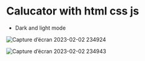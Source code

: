 # Calucator with html css js 
* Dark and light mode

![Capture d’écran 2023-02-02 234924](https://user-images.githubusercontent.com/121452350/216468957-00d772a3-3afe-4a65-8ad4-449200d7685f.png)

![Capture d’écran 2023-02-02 234943](https://user-images.githubusercontent.com/121452350/216468964-3712566d-87dd-4279-9595-eaf1b415ee58.png)

